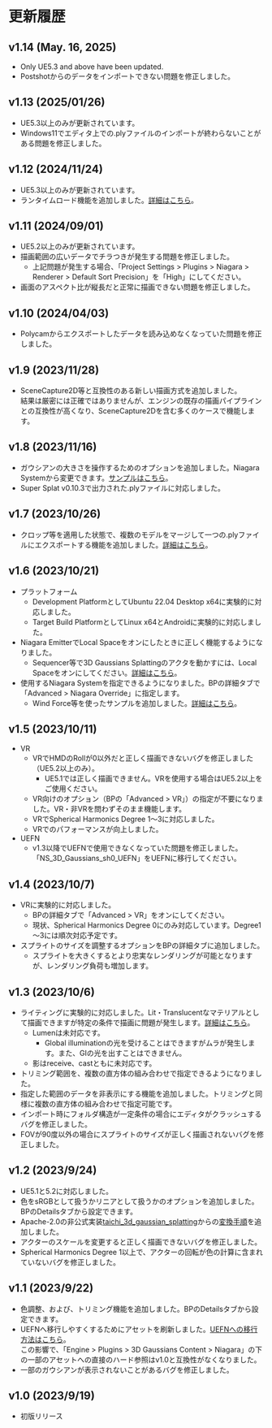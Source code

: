 # 更新履歴

## v1.14 (May. 16, 2025)
- Only UE5.3 and above have been updated.
- Postshotからのデータをインポートできない問題を修正しました。

## v1.13 (2025/01/26)
- UE5.3以上のみが更新されています。
- Windows11でエディタ上での.plyファイルのインポートが終わらないことがある問題を修正しました。

## v1.12 (2024/11/24)
- UE5.3以上のみが更新されています。
- ランタイムロード機能を追加しました。[詳細はこちら](../how-to-runtimeload)。

## v1.11 (2024/09/01)
- UE5.2以上のみが更新されています。
- 描画範囲の広いデータでチラつきが発生する問題を修正しました。
    - 上記問題が発生する場合、「Project Settings > Plugins > Niagara > Renderer > Default Sort Precision」を「High」にしてください。
- 画面のアスペクト比が縦長だと正常に描画できない問題を修正しました。

## v1.10 (2024/04/03)
- Polycamからエクスポートしたデータを読み込めなくなっていた問題を修正しました。

## v1.9 (2023/11/28)
- SceneCapture2D等と互換性のある新しい描画方式を追加しました。  
	結果は厳密には正確ではありませんが、エンジンの既存の描画パイプラインとの互換性が高くなり、SceneCapture2Dを含む多くのケースで機能します。

## v1.8 (2023/11/16)
- ガウシアンの大きさを操作するためのオプションを追加しました。Niagara Systemから変更できます。[サンプルはこちら](../how-to-niagara#niagara)。
- Super Splat v0.10.3で出力された.plyファイルに対応しました。

## v1.7 (2023/10/26)
- クロップ等を適用した状態で、複数のモデルをマージして一つの.plyファイルにエクスポートする機能を追加しました。[詳細はこちら](../how-to-export)。

## v1.6 (2023/10/21)
- プラットフォーム
    - Development PlatformとしてUbuntu 22.04 Desktop x64に実験的に対応しました。
    - Target Build PlatformとしてLinux x64とAndroidに実験的に対応しました。
- Niagara EmitterでLocal Spaceをオンにしたときに正しく機能するようになりました。
    - Sequencer等で3D Gaussians Splattingのアクタを動かすには、Local Spaceをオンにしてください。[詳細はこちら](../how-to-niagara)。
- 使用するNiagara Systemを指定できるようになりました。BPの詳細タブで「Advanced > Niagara Override」に指定します。
    - Wind Force等を使ったサンプルを追加しました。[詳細はこちら](../how-to-niagara/#niagara)。

## v1.5 (2023/10/11)
- VR
    - VRでHMDのRollが0以外だと正しく描画できないバグを修正しました（UE5.2以上のみ）。
        - UE5.1では正しく描画できません。VRを使用する場合はUE5.2以上をご使用ください。
    - VR向けのオプション（BPの「Advanced > VR」）の指定が不要になりました。VR・非VRを問わずそのまま機能します。
    - VRでSpherical Harmonics Degree 1～3に対応しました。
    - VRでのパフォーマンスが向上しました。
- UEFN
    - v1.3以降でUEFNで使用できなくなっていた問題を修正しました。「NS_3D_Gaussians_sh0_UEFN」をUEFNに移行してください。

## v1.4 (2023/10/7)
- VRに実験的に対応しました。
    - BPの詳細タブで「Advanced > VR」をオンにしてください。
    - 現状、Spherical Harmonics Degree 0にのみ対応しています。Degree1～3には順次対応予定です。
- スプライトのサイズを調整するオプションをBPの詳細タブに追加しました。
    - スプライトを大きくするとより忠実なレンダリングが可能となりますが、レンダリング負荷も増加します。

## v1.3 (2023/10/6)
- ライティングに実験的に対応しました。Lit・Translucentなマテリアルとして描画できますが特定の条件で描画に問題が発生します。[詳細はこちら](../how-to-import#_4)。
    - Lumenは未対応です。
        - Global illuminationの光を受けることはできますがムラが発生します。また、GIの光を出すことはできません。
    - 影はreceive、castともに未対応です。
- トリミング範囲を、複数の直方体の組み合わせで指定できるようになりました。
- 指定した範囲のデータを非表示にする機能を追加しました。トリミングと同様に複数の直方体の組み合わせで指定可能です。
- インポート時にフォルダ構造が一定条件の場合にエディタがクラッシュするバグを修正しました。
- FOVが90度以外の場合にスプライトのサイズが正しく描画されないバグを修正しました。

## v1.2 (2023/9/24)
- UE5.1と5.2に対応しました。
- 色をsRGBとして扱うかリニアとして扱うかのオプションを追加しました。BPのDetailsタブから設定できます。
- Apache-2.0の非公式実装[taichi_3d_gaussian_splatting](https://github.com/wanmeihuali/taichi_3d_gaussian_splatting)からの[変換手順](../how-to-unofficial)を追加しました。
- アクターのスケールを変更すると正しく描画できないバグを修正しました。
- Spherical Harmonics Degree 1以上で、アクターの回転が色の計算に含まれていないバグを修正しました。

## v1.1 (2023/9/22)
- 色調整、および、トリミング機能を追加しました。BPのDetailsタブから設定できます。
- UEFNへ移行しやすくするためにアセットを刷新しました。[UEFNへの移行方法はこちら](../how-to-uefn)。  
  この影響で、「Engine > Plugins > 3D Gaussians Content > Niagara」の下の一部のアセットへの直接のハード参照はv1.0と互換性がなくなりました。
- 一部のガウシアンが表示されないことがあるバグを修正しました。

## v1.0 (2023/9/19)
- 初版リリース